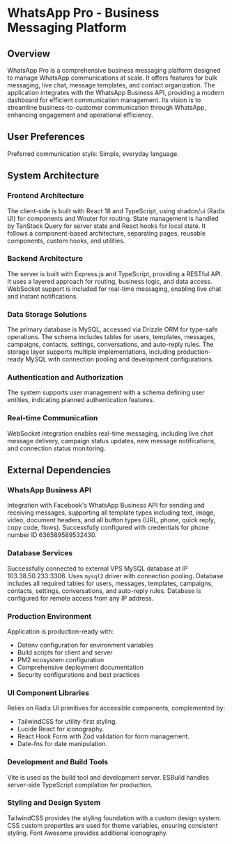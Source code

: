 # WhatsApp Pro - Business Messaging Platform

## Overview
WhatsApp Pro is a comprehensive business messaging platform designed to manage WhatsApp communications at scale. It offers features for bulk messaging, live chat, message templates, and contact organization. The application integrates with the WhatsApp Business API, providing a modern dashboard for efficient communication management. Its vision is to streamline business-to-customer communication through WhatsApp, enhancing engagement and operational efficiency.

## User Preferences
Preferred communication style: Simple, everyday language.

## System Architecture

### Frontend Architecture
The client-side is built with React 18 and TypeScript, using shadcn/ui (Radix UI) for components and Wouter for routing. State management is handled by TanStack Query for server state and React hooks for local state. It follows a component-based architecture, separating pages, reusable components, custom hooks, and utilities.

### Backend Architecture
The server is built with Express.js and TypeScript, providing a RESTful API. It uses a layered approach for routing, business logic, and data access. WebSocket support is included for real-time messaging, enabling live chat and instant notifications.

### Data Storage Solutions
The primary database is MySQL, accessed via Drizzle ORM for type-safe operations. The schema includes tables for users, templates, messages, campaigns, contacts, settings, conversations, and auto-reply rules. The storage layer supports multiple implementations, including production-ready MySQL with connection pooling and development configurations.

### Authentication and Authorization
The system supports user management with a schema defining user entities, indicating planned authentication features.

### Real-time Communication
WebSocket integration enables real-time messaging, including live chat message delivery, campaign status updates, new message notifications, and connection status monitoring.

## External Dependencies

### WhatsApp Business API
Integration with Facebook's WhatsApp Business API for sending and receiving messages, supporting all template types including text, image, video, document headers, and all button types (URL, phone, quick reply, copy code, flows). Successfully configured with credentials for phone number ID 636589589532430.

### Database Services
Successfully connected to external VPS MySQL database at IP 103.38.50.233:3306. Uses `mysql2` driver with connection pooling. Database includes all required tables for users, messages, templates, campaigns, contacts, settings, conversations, and auto-reply rules. Database is configured for remote access from any IP address.

### Production Environment
Application is production-ready with:
- Dotenv configuration for environment variables
- Build scripts for client and server
- PM2 ecosystem configuration
- Comprehensive deployment documentation
- Security configurations and best practices

### UI Component Libraries
Relies on Radix UI primitives for accessible components, complemented by:
- TailwindCSS for utility-first styling.
- Lucide React for iconography.
- React Hook Form with Zod validation for form management.
- Date-fns for date manipulation.

### Development and Build Tools
Vite is used as the build tool and development server. ESBuild handles server-side TypeScript compilation for production.

### Styling and Design System
TailwindCSS provides the styling foundation with a custom design system. CSS custom properties are used for theme variables, ensuring consistent styling. Font Awesome provides additional iconography.